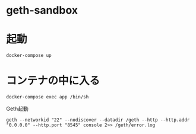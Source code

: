 # geth-sandbox

# 起動

```
docker-compose up
```

# コンテナの中に入る

```
docker-compose exec app /bin/sh
```

Geth起動
```
geth --networkid "22" --nodiscover --datadir /geth --http --http.addr "0.0.0.0" --http.port "8545" console 2>> /geth/error.log
```
